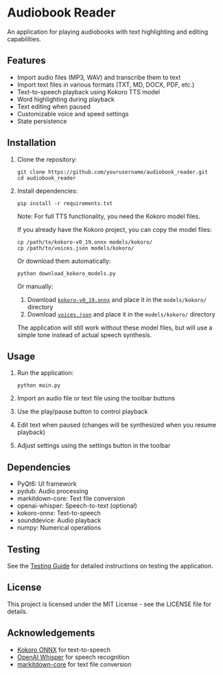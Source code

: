 # Audiobook Reader

An application for playing audiobooks with text highlighting and editing capabilities.

## Features

- Import audio files (MP3, WAV) and transcribe them to text
- Import text files in various formats (TXT, MD, DOCX, PDF, etc.)
- Text-to-speech playback using Kokoro TTS model
- Word highlighting during playback
- Text editing when paused
- Customizable voice and speed settings
- State persistence

## Installation

1. Clone the repository:
   ```
   git clone https://github.com/yourusername/audiobook_reader.git
   cd audiobook_reader
   ```

2. Install dependencies:
   ```
   pip install -r requirements.txt
   ```

   Note: For full TTS functionality, you need the Kokoro model files.

   If you already have the Kokoro project, you can copy the model files:
   ```
   cp /path/to/kokoro-v0_19.onnx models/kokoro/
   cp /path/to/voices.json models/kokoro/
   ```

   Or download them automatically:
   ```
   python download_kokoro_models.py
   ```

   Or manually:
   1. Download [`kokoro-v0_19.onnx`](https://github.com/thewh1teagle/kokoro-onnx/releases/download/model-files/kokoro-v0_19.onnx) and place it in the `models/kokoro/` directory
   2. Download [`voices.json`](https://github.com/thewh1teagle/kokoro-onnx/releases/download/model-files/voices.json) and place it in the `models/kokoro/` directory

   The application will still work without these model files, but will use a simple tone instead of actual speech synthesis.

## Usage

1. Run the application:
   ```
   python main.py
   ```

2. Import an audio file or text file using the toolbar buttons

3. Use the play/pause button to control playback

4. Edit text when paused (changes will be synthesized when you resume playback)

5. Adjust settings using the settings button in the toolbar

## Dependencies

- PyQt6: UI framework
- pydub: Audio processing
- markitdown-core: Text file conversion
- openai-whisper: Speech-to-text (optional)
- kokoro-onnx: Text-to-speech
- sounddevice: Audio playback
- numpy: Numerical operations

## Testing

See the [Testing Guide](TESTING_GUIDE.md) for detailed instructions on testing the application.

## License

This project is licensed under the MIT License - see the LICENSE file for details.

## Acknowledgements

- [Kokoro ONNX](https://github.com/thewh1teagle/kokoro-onnx) for text-to-speech
- [OpenAI Whisper](https://github.com/openai/whisper) for speech recognition
- [markitdown-core](https://github.com/markitdown/markitdown) for text file conversion
